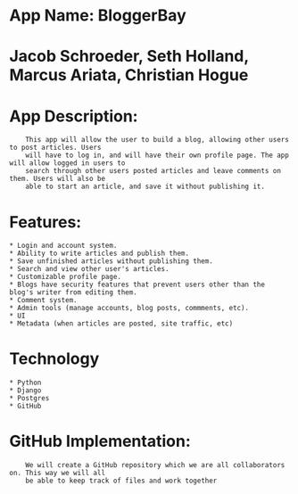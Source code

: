 # App Name: BloggerBay

# Jacob Schroeder, Seth Holland, Marcus Ariata, Christian Hogue

# App Description: 
    
        This app will allow the user to build a blog, allowing other users to post articles. Users
        will have to log in, and will have their own profile page. The app will allow logged in users to
        search through other users posted articles and leave comments on them. Users will also be
        able to start an article, and save it without publishing it.
        
# Features:

    * Login and account system.
    * Ability to write articles and publish them.
    * Save unfinished articles without publishing them.
    * Search and view other user's articles.
    * Customizable profile page.
    * Blogs have security features that prevent users other than the blog's writer from editing them.
    * Comment system.
    * Admin tools (manage accounts, blog posts, commments, etc).
    * UI
    * Metadata (when articles are posted, site traffic, etc)

# Technology

    * Python
    * Django
    * Postgres
    * GitHub
    
# GitHub Implementation:
        We will create a GitHub repository which we are all collaborators on. This way we will all
        be able to keep track of files and work together
